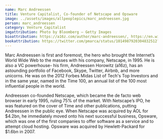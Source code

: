 ```yaml
---
name: Marc Andreessen
title: Venture Capitalist, Co-founder of Netscape and Opsware
image: ../assets/images/allpeoplepics/marc_andreessen.jpg
person: marc_andreessen
category: Venture_Capitalist
imgattribution: Photo by Bloomberg — Getty Images
bioattribution: https://a16z.com/author/marc-andreessen/, https://en.wikipedia.org/wiki/Marc_Andreessen, https://www.entrepreneur.com/article/197600
bookattribution: https://twitter.com/pmarca/status/1014987920304832512?lang=en
---
```


Marc Andreessen is first and foremost, the hero who brought the Internet’s World Wide Web to the masses with his company, Netscape, in 1995. He is also a VC powerhouse- his firm, Andreessen Horowitz (a16z), has an astounding portfolio of Facebook, Skype, Twitter, Airbnb, and more unicorns. He was on the 2012 Forbes Midas List of Tech's Top Investors and in the same year, named in the Time 100, an annual list of the 100 most influential people in the world.

Andreessen co-founded Netscape, which became the de facto web browser in early 1995, ruling 75% of the market. With Netscape’s IPO, he was featured on the cover of Time and other publications, putting Andreessen in the public eye. When Netscape was acquired by AOL for $4.2bn, he immediately moved onto his next successful business, Opsware, which was one of the first companies to offer software as a service and to attempt cloud hosting. Opsware was acquired by Hewlett-Packard for $1.6bn in 2007.
